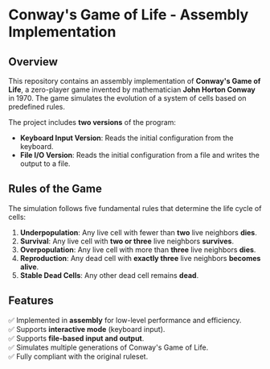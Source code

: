 # Conway's Game of Life - Assembly Implementation

## Overview
This repository contains an assembly implementation of **Conway's Game of Life**, a zero-player game invented by mathematician **John Horton Conway** in 1970. The game simulates the evolution of a system of cells based on predefined rules.

The project includes **two versions** of the program:
- **Keyboard Input Version**: Reads the initial configuration from the keyboard.
- **File I/O Version**: Reads the initial configuration from a file and writes the output to a file.

## Rules of the Game
The simulation follows five fundamental rules that determine the life cycle of cells:

1. **Underpopulation**: Any live cell with fewer than **two** live neighbors **dies**.
2. **Survival**: Any live cell with **two or three** live neighbors **survives**.
3. **Overpopulation**: Any live cell with more than **three** live neighbors **dies**.
4. **Reproduction**: Any dead cell with **exactly three** live neighbors **becomes alive**.
5. **Stable Dead Cells**: Any other dead cell remains **dead**.

## Features
✅ Implemented in **assembly** for low-level performance and efficiency.<br>
✅ Supports **interactive mode** (keyboard input).<br>
✅ Supports **file-based input and output**.<br>
✅ Simulates multiple generations of Conway's Game of Life.<br>
✅ Fully compliant with the original ruleset.
